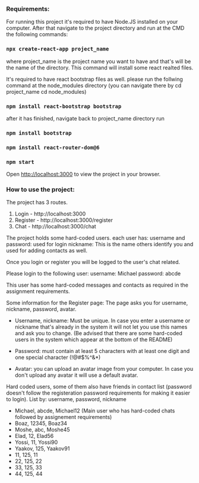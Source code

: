 
<h3>Requirements:</h3>

For running this project it's required to have Node.JS installed on your computer.
After that navigate to the project directory and run at the CMD the following commands:
### `npx create-react-app project_name`
where project_name is the project name you want to have and that's will be the name of the directory. This command will install some react realted files.

It's required to have react bootstrap files as well. please run the follwing command at the node_modules directory (you can navigate there by cd project_name cd node_modules)
### `npm install react-bootstrap bootstrap`

after it has finished, navigate back to project_name directory run
### `npm install bootstrap`
### `npm install react-router-dom@6`
### `npm start`
Open [http://localhost:3000](http://localhost:3000) to view the project in your browser.


<h3>How to use the project:</h3>

The project has 3 routes.
1) Login - http://localhost:3000
2) Register - http://localhost:3000/register
3) Chat - http://localhost:3000/chat

The project holds some hard-coded users.
each user has:
username and password: used for login
nickname: This is the name others identify you and used for adding contacts as well.

Once you login or register you will be logged to the user's chat related.

Please login to the following user:
username: Michael
password: abcde

This user has some hard-coded messages and contacts as required in the assignment requirements.


Some information for the Register page:
The page asks you for username, nickname, password, avatar.

- Username, nickname: Must be unique. In case you enter a username or nickname that's already in the system it will not let you use this names and ask you to change. (Be advised that there are some hard-coded users in the system which appear at the bottom of the README)

- Password: must contain at least 5 characters with at least one digit and one special character     (!@#$%^&*)

- Avatar: you can upload an avatar image from your computer. In case you don't upload any avatar it will use a default avatar.


Hard coded users, some of them also have friends in contact list (password doesn't follow the registeration password requirements for making it easier to login).
List by:
username, password, nickname
- Michael, abcde, Michael12 (Main user who has hard-coded chats followed by assignement requirements)
- Boaz, 12345, Boaz34
- Moshe, abc, Moshe45
- Elad, 12, Elad56
- Yossi, 11, Yossi90
- Yaakov, 125, Yaakov91
- 11, 125, 11
- 22, 125, 22
- 33, 125, 33
- 44, 125, 44